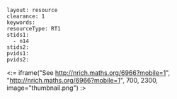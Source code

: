 ````
layout: resource
clearance: 1
keywords:
resourceType: RT1
stids1: 
  - n14
stids2:
pvids1:
pvids2:

````

<:= iframe("See http://nrich.maths.org/6966?mobile=1", "http://nrich.maths.org/6966?mobile=1", 700, 2300, image="thumbnail.png") :>


